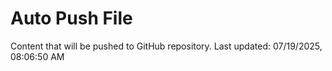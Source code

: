 # Auto Push File

Content that will be pushed to GitHub repository.
Last updated: 07/19/2025, 08:06:50 AM